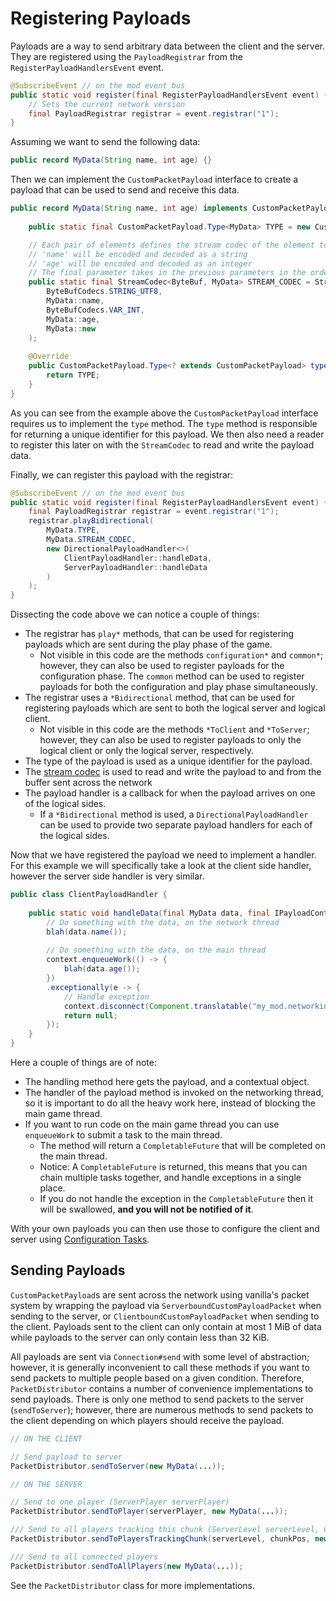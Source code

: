 # Registering Payloads

Payloads are a way to send arbitrary data between the client and the server. They are registered using the `PayloadRegistrar` from the `RegisterPayloadHandlersEvent` event.

```java
@SubscribeEvent // on the mod event bus
public static void register(final RegisterPayloadHandlersEvent event) {
    // Sets the current network version
    final PayloadRegistrar registrar = event.registrar("1");
}
```

Assuming we want to send the following data:

```java
public record MyData(String name, int age) {}
```

Then we can implement the `CustomPacketPayload` interface to create a payload that can be used to send and receive this data.

```java
public record MyData(String name, int age) implements CustomPacketPayload {
    
    public static final CustomPacketPayload.Type<MyData> TYPE = new CustomPacketPayload.Type<>(new ResourceLocation("mymod", "my_data"));

    // Each pair of elements defines the stream codec of the element to encode/decode and the getter for the element to encode
    // 'name' will be encoded and decoded as a string
    // 'age' will be encoded and decoded as an integer
    // The final parameter takes in the previous parameters in the order they are provided to construct the payload object
    public static final StreamCodec<ByteBuf, MyData> STREAM_CODEC = StreamCodec.composite(
        ByteBufCodecs.STRING_UTF8,
        MyData::name,
        ByteBufCodecs.VAR_INT,
        MyData::age,
        MyData::new
    );
    
    @Override
    public CustomPacketPayload.Type<? extends CustomPacketPayload> type() {
        return TYPE;
    }
}
```

As you can see from the example above the `CustomPacketPayload` interface requires us to implement the `type` method. The `type` method is responsible for returning a unique identifier for this payload. We then also need a reader to register this later on with the `StreamCodec` to read and write the payload data.

Finally, we can register this payload with the registrar:

```java
@SubscribeEvent // on the mod event bus
public static void register(final RegisterPayloadHandlersEvent event) {
    final PayloadRegistrar registrar = event.registrar("1");
    registrar.playBidirectional(
        MyData.TYPE,
        MyData.STREAM_CODEC,
        new DirectionalPayloadHandler<>(
            ClientPayloadHandler::handleData,
            ServerPayloadHandler::handleData
        )
    );
}
```

Dissecting the code above we can notice a couple of things:
- The registrar has `play*` methods, that can be used for registering payloads which are sent during the play phase of the game.
    - Not visible in this code are the methods `configuration*` and `common*`; however, they can also be used to register payloads for the configuration phase. The `common` method can be used to register payloads for both the configuration and play phase simultaneously.
- The registrar uses a `*Bidirectional` method, that can be used for registering payloads which are sent to both the logical server and logical client.
    - Not visible in this code are the methods `*ToClient` and `*ToServer`; however, they can also be used to register payloads to only the logical client or only the logical server, respectively.
- The type of the payload is used as a unique identifier for the payload.
- The [stream codec][streamcodec] is used to read and write the payload to and from the buffer sent across the network
- The payload handler is a callback for when the payload arrives on one of the logical sides.
    - If a `*Bidirectional` method is used, a `DirectionalPayloadHandler` can be used to provide two separate payload handlers for each of the logical sides.

Now that we have registered the payload we need to implement a handler. For this example we will specifically take a look at the client side handler, however the server side handler is very similar.

```java
public class ClientPayloadHandler {
    
    public static void handleData(final MyData data, final IPayloadContext context) {
        // Do something with the data, on the network thread
        blah(data.name());
        
        // Do something with the data, on the main thread
        context.enqueueWork(() -> {
            blah(data.age());
        })
        .exceptionally(e -> {
            // Handle exception
            context.disconnect(Component.translatable("my_mod.networking.failed", e.getMessage()));
            return null;
        });
    }
}
```

Here a couple of things are of note:

- The handling method here gets the payload, and a contextual object.
- The handler of the payload method is invoked on the networking thread, so it is important to do all the heavy work here, instead of blocking the main game thread.
- If you want to run code on the main game thread you can use `enqueueWork` to submit a task to the main thread.
    - The method will return a `CompletableFuture` that will be completed on the main thread.
    - Notice: A `CompletableFuture` is returned, this means that you can chain multiple tasks together, and handle exceptions in a single place.
    - If you do not handle the exception in the `CompletableFuture` then it will be swallowed, **and you will not be notified of it**.

With your own payloads you can then use those to configure the client and server using [Configuration Tasks][configuration].

## Sending Payloads

`CustomPacketPayload`s are sent across the network using vanilla's packet system by wrapping the payload via `ServerboundCustomPayloadPacket` when sending to the server, or `ClientboundCustomPayloadPacket` when sending to the client. Payloads sent to the client can only contain at most 1 MiB of data while payloads to the server can only contain less than 32 KiB. 

All payloads are sent via `Connection#send` with some level of abstraction; however, it is generally inconvenient to call these methods if you want to send packets to multiple people based on a given condition. Therefore, `PacketDistributor` contains a number of convenience implementations to send payloads. There is only one method to send packets to the server (`sendToServer`); however, there are numerous methods to send packets to the client depending on which players should receive the payload.

```java
// ON THE CLIENT

// Send payload to server
PacketDistributor.sendToServer(new MyData(...));

// ON THE SERVER

// Send to one player (ServerPlayer serverPlayer)
PacketDistributor.sendToPlayer(serverPlayer, new MyData(...));

/// Send to all players tracking this chunk (ServerLevel serverLevel, ChunkPos chunkPos)
PacketDistributor.sendToPlayersTrackingChunk(serverLevel, chunkPos, new MyData(...));

/// Send to all connected players
PacketDistributor.sendToAllPlayers(new MyData(...));
```

See the `PacketDistributor` class for more implementations.

[configuration]: ./configuration-tasks.md
[streamcodec]: ./streamcodecs.md

